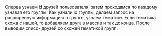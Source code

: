 Сперва узнаем id друзей пользователя, затем проходимся по каждому узнавая его группы.
Как узнали id группы, делаем запрос на расширенную информацию о группе, узнаем тематику.
Если тематика схожа с нашей, то добавляем друга в массив и так до конца.
После выводим список друзей со схожей тематикой групп.
